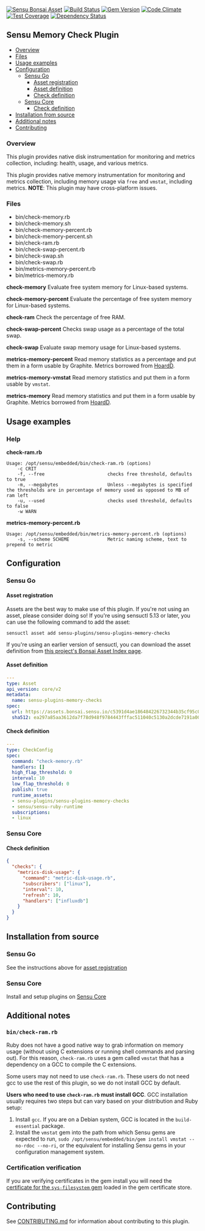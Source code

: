 [![Sensu Bonsai Asset](https://img.shields.io/badge/Bonsai-Download%20Me-brightgreen.svg?colorB=89C967&logo=sensu)](https://bonsai.sensu.io/assets/sensu-plugins/sensu-plugins-memory-checks)
[![Build Status](https://travis-ci.org/sensu-plugins/sensu-plugins-memory-checks.svg?branch=master)](https://travis-ci.org/sensu-plugins/sensu-plugins-memory-checks)
[![Gem Version](https://badge.fury.io/rb/sensu-plugins-memory-checks.svg)](http://badge.fury.io/rb/sensu-plugins-memory-checks)
[![Code Climate](https://codeclimate.com/github/sensu-plugins/sensu-plugins-memory-checks/badges/gpa.svg)](https://codeclimate.com/github/sensu-plugins/sensu-plugins-memory-checks)
[![Test Coverage](https://codeclimate.com/github/sensu-plugins/sensu-plugins-memory-checks/badges/coverage.svg)](https://codeclimate.com/github/sensu-plugins/sensu-plugins-memory-checks)
[![Dependency Status](https://gemnasium.com/sensu-plugins/sensu-plugins-memory-checks.svg)](https://gemnasium.com/sensu-plugins/sensu-plugins-memory-checks)

## Sensu Memory Check Plugin

- [Overview](#overview)
- [Files](#files)
- [Usage examples](#usage-examples)
- [Configuration](#configuration)
  - [Sensu Go](#sensu-go)
    - [Asset registration](#asset-registration)
    - [Asset definition](#asset-definition)
    - [Check definition](#check-definition)
  - [Sensu Core](#sensu-core)
    - [Check definition](#check-definition)
- [Installation from source](#installation-from-source)
- [Additional notes](#additional-notes)
- [Contributing](#contributing)

### Overview

This plugin provides native disk instrumentation for monitoring and metrics collection, including: health, usage, and various metrics.

This plugin provides native memory instrumentation for monitoring and metrics collection, including memory usage via `free` and `vmstat`, including metrics. **NOTE**: This plugin may have cross-platform issues.

### Files
 * bin/check-memory.rb
 * bin/check-memory.sh
 * bin/check-memory-percent.rb
 * bin/check-memory-percent.sh
 * bin/check-ram.rb
 * bin/check-swap-percent.rb
 * bin/check-swap.sh
 * bin/check-swap.rb
 * bin/metrics-memory-percent.rb
 * bin/metrics-memory.rb
 
**check-memory**
Evaluate free system memory for Linux-based systems.

**check-memory-percent**
Evaluate the percentage of free system memory for Linux-based systems.

**check-ram**
Check the percentage of free RAM.

**check-swap-percent**
Checks swap usage as a percentage of the total swap.

**check-swap**
Evaluate swap memory usage for Linux-based systems.

**metrics-memory-percent**
Read memory statistics as a percentage and put them in a form usable by Graphite. Metrics borrowed from [HoardD](https://github.com/coredump/hoardd).

**metrics-memory-vmstat**
Read memory statistics and put them in a form usable by `vmstat`.

**metrics-memory**
Read memory statistics and put them in a form usable by Graphite. Metrics borrowed from [HoardD](https://github.com/coredump/hoardd).

## Usage examples

### Help

**check-ram.rb**
```
Usage: /opt/sensu/embedded/bin/check-ram.rb (options)
    -c CRIT
    -f, --free                       checks free threshold, defaults to true
    -m, --megabytes                  Unless --megabytes is specified the thresholds are in percentage of memory used as opposed to MB of ram left
    -u, --used                       checks used threshold, defaults to false
    -w WARN
```

**metrics-memory-percent.rb**
```
Usage: /opt/sensu/embedded/bin/metrics-memory-percent.rb (options)
    -s, --scheme SCHEME              Metric naming scheme, text to prepend to metric
```

## Configuration
### Sensu Go
#### Asset registration

Assets are the best way to make use of this plugin. If you're not using an asset, please consider doing so! If you're using sensuctl 5.13 or later, you can use the following command to add the asset: 

`sensuctl asset add sensu-plugins/sensu-plugins-memory-checks`

If you're using an earlier version of sensuctl, you can download the asset definition from [this project's Bonsai Asset Index page](https://bonsai.sensu.io/assets/sensu-plugins/sensu-plugins-memory-checks).

#### Asset definition

```yaml
---
type: Asset
api_version: core/v2
metadata:
  name: sensu-plugins-memory-checks
spec:
  url: https://assets.bonsai.sensu.io/c5391d4ae186484226732344b35cf95c0b07b8ec/sensu-plugins-memory-checks_4.0.0_centos_linux_amd64.tar.gz
  sha512: ea297a85aa3612da7f78d948f9784443fffac511040c5130a2dcde7191a0004044c2ef881e665520cbc64431955ab19920d84de6b5fed85c63da7091c4b93bf0
```

#### Check definition

```yaml
---
type: CheckConfig
spec:
  command: "check-memory.rb"
  handlers: []
  high_flap_threshold: 0
  interval: 10
  low_flap_threshold: 0
  publish: true
  runtime_assets:
  - sensu-plugins/sensu-plugins-memory-checks
  - sensu/sensu-ruby-runtime
  subscriptions:
  - linux
```

### Sensu Core

#### Check definition
```json
{
  "checks": {
    "metrics-disk-usage": {
      "command": "metric-disk-usage.rb",
      "subscribers": ["linux"],
      "interval": 10,
      "refresh": 10,
      "handlers": ["influxdb"]
    }
  }
}
```

## Installation from source

### Sensu Go

See the instructions above for [asset registration](#asset-registration)

### Sensu Core

Install and setup plugins on [Sensu Core](https://docs.sensu.io/sensu-core/latest/installation/installing-plugins/)

## Additional notes

### `bin/check-ram.rb`

Ruby does not have a good native way to grab information on memory usage (without using C extensions or running shell commands and parsing out). For this reason, `check-ram.rb` uses a gem called `vmstat` that has a dependency on a GCC to compile the C extensions.

Some users may not need to use `check-ram.rb`. These users do not need gcc to use the rest of this plugin, so we do not install GCC by default.

**Users who need to use `check-ram.rb` must install GCC**. GCC installation usually requires two steps but can vary based on your distribution and Ruby setup:

1. Install `gcc`. If you are on a Debian system, GCC is located in the `build-essential` package.
2. Install the `vmstat` gem into the path from which Sensu gems are expected to run, `sudo /opt/sensu/embedded/bin/gem install vmstat --no-rdoc --no-ri`, or the equivalent for installing Sensu gems in your configuration management system.

### Certification verification

If you are verifying certificates in the gem install you will need the [certificate for the `sys-filesystem` gem](https://raw.githubusercontent.com/djberg96/sys-filesystem/ffi/certs/djberg96_pub.pem) loaded in the gem certificate store.

## Contributing

See [CONTRIBUTING.md](https://github.com/sensu-plugins/sensu-plugins-memory-checks/blob/master/CONTRIBUTING.md) for information about contributing to this plugin.
